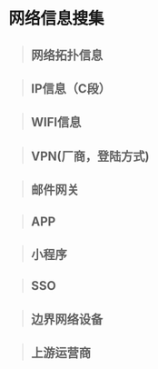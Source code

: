 # 网络信息搜集

> ## 网络拓扑信息

> ## IP信息（C段）

> ## WIFI信息

> ## VPN(厂商，登陆方式)

> ## 邮件网关

> ## APP

> ## 小程序

> ## SSO

> ## 边界网络设备

> ## 上游运营商
 